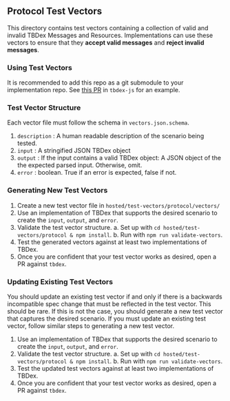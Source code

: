 ## Protocol Test Vectors
This directory contains test vectors containing a collection of valid and invalid TBDex Messages and Resources. Implementations can use these vectors to ensure that they **accept valid messages** and **reject invalid messages**.

### Using Test Vectors
It is recommended to add this repo as a git submodule to your implementation repo. See [this PR](https://github.com/TBD54566975/tbdex-js/pull/129) in `tbdex-js` for an example.

### Test Vector Structure
Each vector file must follow the schema in `vectors.json.schema`.
1. `description` : A human readable description of the scenario being tested.
2. `input` : A stringified JSON TBDex object
3. `output` : If the input contains a valid TBDex object: A JSON object of the the expected parsed input. Otherwise, omit.
4. `error` : boolean. True if an error is expected, false if not.

### Generating New Test Vectors
1. Create a new test vector file in `hosted/test-vectors/protocol/vectors/`
2. Use an implementation of TBDex that supports the desired scenario to create the `input`, `output`, and `error`.
3. Validate the test vector structure.
  a. Set up with `cd hosted/test-vectors/protocol & npm install`.
  b. Run with `npm run validate-vectors`.
4. Test the generated vectors against at least two implementations of TBDex.
5. Once you are confident that your test vector works as desired, open a PR against `tbdex`.

### Updating Existing Test Vectors
You should update an existing test vector if and only if there is a backwards incompatible spec change that must be reflected in the test vector. This should be rare. If this is not the case, you should generate a new test vector that captures the desired scenario. If you must update an existing test vector, follow similar steps to generating a new test vector.
1. Use an implementation of TBDex that supports the desired scenario to create the `input`, `output`, and `error`.
2. Validate the test vector structure.
  a. Set up with `cd hosted/test-vectors/protocol & npm install`.
  b. Run with `npm run validate-vectors`.
3. Test the updated test vectors against at least two implementations of TBDex.
4. Once you are confident that your test vector works as desired, open a PR against `tbdex`.


